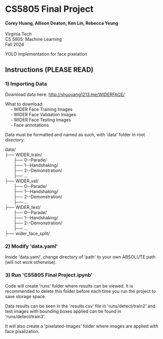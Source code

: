 # CS5805 Final Project

#### Corey Huang, Allison Deaton, Ken Lin, Rebecca Yeung

Virginia Tech <br />
CS 5805: Machine Learning <br />
Fall 2024

YOLO implementation for face pixelation

## Instructions (PLEASE READ)

### 1) Importing Data

Download data here: http://shuoyang1213.me/WIDERFACE/

What to download: <br />
&emsp; - WIDER Face Training Images <br />
&emsp; - WIDER Face Validation Images <br />
&emsp; - WIDER Face Testing Images <br />
&emsp; - Face annotations

Data must be formatted and named as such, with 'data' folder in root directory:

data/ <br />
├── WIDER_train/ <br />
&emsp;&emsp;├── 0--Parade/ <br />
&emsp;&emsp;├── 1--Handshaking/ <br />
&emsp;&emsp;├── 2--Demonstration/ <br />
&emsp;&emsp;├── ... <br />
├── WIDER_val/ <br />
&emsp;&emsp;├── 0--Parade/ <br />
&emsp;&emsp;├── 1--Handshaking/ <br />
&emsp;&emsp;├── 2--Demonstration/ <br />
&emsp;&emsp;├── ... <br />
├── WIDER_test/ <br />
&emsp;&emsp;├── 0--Parade/ <br />
&emsp;&emsp;├── 1--Handshaking/ <br />
&emsp;&emsp;├── 2--Demonstration/ <br />
&emsp;&emsp;├── ... <br />
├── wider_face_split/ <br />

### 2) Modify 'data.yaml'

Inside 'data.yaml', change directory of 'path' to your own ABSOLUTE path (will not work otherwise).

### 3) Run 'CS5805 Final Project.ipynb'

Code will create 'runs' folder where results can be viewed. It is recommended to delete this folder before each time you run the project to save storage space.

Data results can be seen in the 'results.csv' file in 'runs/detect/train2' and test images with bounding boxes applied can be found in 'runs/detect/train3'.

It will also create a 'pixelated-images' folder where images are applied with face pixalization.
